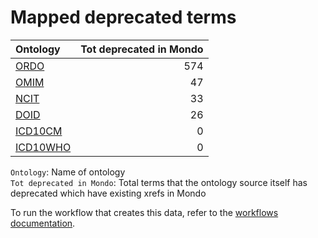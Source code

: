 # Mapped deprecated terms
| Ontology                                    |   Tot deprecated in Mondo |
|:--------------------------------------------|--------------------------:|
| [ORDO](./mapped_deprecated_ordo.md)         |                       574 |
| [OMIM](./mapped_deprecated_omim.md)         |                        47 |
| [NCIT](./mapped_deprecated_ncit.md)         |                        33 |
| [DOID](./mapped_deprecated_doid.md)         |                        26 |
| [ICD10CM](./mapped_deprecated_icd10cm.md)   |                         0 |
| [ICD10WHO](./mapped_deprecated_icd10who.md) |                         0 |

`Ontology`: Name of ontology    
`Tot deprecated in Mondo`: Total terms that the ontology source itself has deprecated which have existing xrefs in Mondo

To run the workflow that creates this data, refer to the [workflows documentation](../developer/workflows.md).